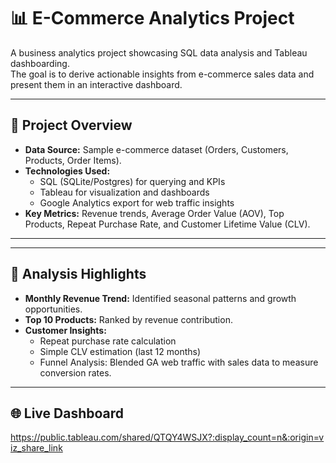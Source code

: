 # 📊 E-Commerce Analytics Project

A business analytics project showcasing SQL data analysis and Tableau dashboarding.  
The goal is to derive actionable insights from e-commerce sales data and present them in an interactive dashboard.

---

## 🚀 Project Overview
- **Data Source:** Sample e-commerce dataset (Orders, Customers, Products, Order Items).
- **Technologies Used:**  
  - SQL (SQLite/Postgres) for querying and KPIs  
  - Tableau for visualization and dashboards  
  - Google Analytics export for web traffic insights  
- **Key Metrics:** Revenue trends, Average Order Value (AOV), Top Products, Repeat Purchase Rate, and Customer Lifetime Value (CLV).

---


---

## 📑 Analysis Highlights
- **Monthly Revenue Trend:** Identified seasonal patterns and growth opportunities.  
- **Top 10 Products:** Ranked by revenue contribution.  
- **Customer Insights:**  
  - Repeat purchase rate calculation  
  - Simple CLV estimation (last 12 months)  
  - Funnel Analysis: Blended GA web traffic with sales data to measure conversion rates.

---
  
## 🌐 Live Dashboard
https://public.tableau.com/shared/QTQY4WSJX?:display_count=n&:origin=viz_share_link


